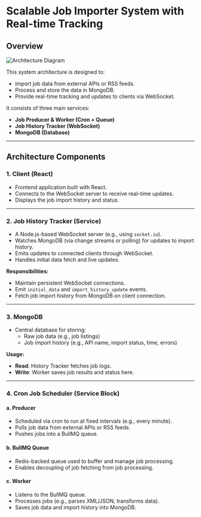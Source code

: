 # Scalable Job Importer System with Real-time Tracking

## Overview

![Architecture Diagram](./scalableJobImporter.png)

This system architecture is designed to:

- Import job data from external APIs or RSS feeds.
- Process and store the data in MongoDB.
- Provide real-time tracking and updates to clients via WebSocket.

It consists of three main services:

- **Job Producer & Worker (Cron + Queue)**
- **Job History Tracker (WebSocket)**
- **MongoDB (Database)**

---

## Architecture Components

### 1. Client (React)

- Frontend application built with React.
- Connects to the WebSocket server to receive real-time updates.
- Displays the job import history and status.

---

### 2. Job History Tracker (Service)

- A Node.js-based WebSocket server (e.g., using `socket.io`).
- Watches MongoDB (via change streams or polling) for updates to import history.
- Emits updates to connected clients through WebSocket.
- Handles initial data fetch and live updates.

**Responsibilities:**

- Maintain persistent WebSocket connections.
- Emit `initial_data` and `import_history_update` events.
- Fetch job import history from MongoDB on client connection.

---

### 3. MongoDB

- Central database for storing:
  - Raw job data (e.g., job listings)
  - Job import history (e.g., API name, import status, time, errors)

**Usage:**

- **Read**: History Tracker fetches job logs.
- **Write**: Worker saves job results and status here.

---

### 4. Cron Job Scheduler (Service Block)

#### a. Producer

- Scheduled via cron to run at fixed intervals (e.g., every minute).
- Pulls job data from external APIs or RSS feeds.
- Pushes jobs into a BullMQ queue.

#### b. BullMQ Queue

- Redis-backed queue used to buffer and manage job processing.
- Enables decoupling of job fetching from job processing.

#### c. Worker

- Listens to the BullMQ queue.
- Processes jobs (e.g., parses XML/JSON, transforms data).
- Saves job data and import history into MongoDB.

